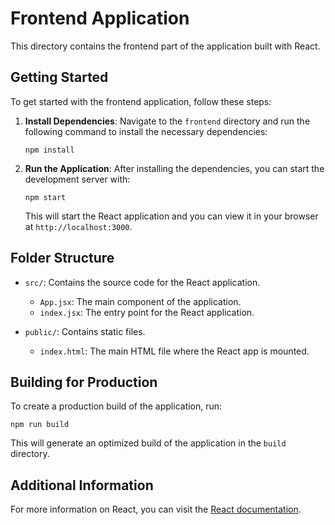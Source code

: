# Frontend Application

This directory contains the frontend part of the application built with React.

## Getting Started

To get started with the frontend application, follow these steps:

1. **Install Dependencies**: Navigate to the `frontend` directory and run the following command to install the necessary dependencies:

   ```
   npm install
   ```

2. **Run the Application**: After installing the dependencies, you can start the development server with:

   ```
   npm start
   ```

   This will start the React application and you can view it in your browser at `http://localhost:3000`.

## Folder Structure

- `src/`: Contains the source code for the React application.
  - `App.jsx`: The main component of the application.
  - `index.jsx`: The entry point for the React application.
  
- `public/`: Contains static files.
  - `index.html`: The main HTML file where the React app is mounted.

## Building for Production

To create a production build of the application, run:

```
npm run build
```

This will generate an optimized build of the application in the `build` directory.

## Additional Information

For more information on React, you can visit the [React documentation](https://reactjs.org/docs/getting-started.html).